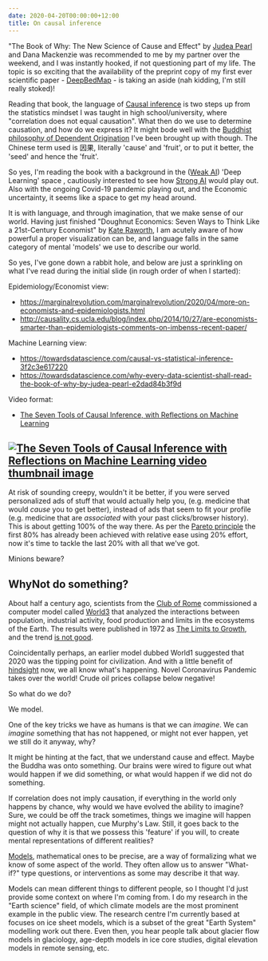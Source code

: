 ```yaml
---
date: 2020-04-20T00:00:00+12:00
title: On causal inference
---
```


"The Book of Why: The New Science of Cause and Effect" by [Judea Pearl](https://en.wikipedia.org/wiki/Judea_Pearl) and Dana Mackenzie was recommended to me by my partner over the weekend, and I was instantly hooked, if not questioning part of my life.
The topic is so exciting that the availability of the preprint copy of my first ever scientific paper - [DeepBedMap](https://doi.org/10.5194/tc-2020-74) - is taking an aside (nah kidding, I'm still really stoked)!

Reading that book, the language of [Causal inference](https://en.wikipedia.org/wiki/Causal_inference) is two steps up from the statistics mindset I was taught in high school/university, where "correlation does not equal causation".
What then do we use to determine causation, and how do we express it?
It might bode well with the [Buddhist philosophy of Dependent Origination](https://en.wikipedia.org/wiki/Causality#Buddhist_philosophy) I've been brought up with though.
The Chinese term used is 因果, literally 'cause' and 'fruit', or to put it better, the 'seed' and hence the 'fruit'.

So yes, I'm reading the book with a background in the ([Weak AI](https://en.wikipedia.org/wiki/Weak_AI)) 'Deep Learning' space , cautiously interested to see how [Strong AI](https://en.wikipedia.org/wiki/Strong_AI) would play out.
Also with the ongoing Covid-19 pandemic playing out, and the Economic uncertainty, it seems like a space to get my head around.

It is with language, and through imagination, that we make sense of our world.
Having just finished "Doughnut Economics: Seven Ways to Think Like a 21st-Century Economist" by [Kate Raworth](https://en.wikipedia.org/wiki/Kate_Raworth), I am acutely aware of how powerful a proper visualization can be, and language falls in the same category of mental 'models' we use to describe our world.

So yes, I've gone down a rabbit hole, and below are just a sprinkling on what I've read during the initial slide (in rough order of when I started):

Epidemiology/Economist view:
- https://marginalrevolution.com/marginalrevolution/2020/04/more-on-economists-and-epidemiologists.html
- http://causality.cs.ucla.edu/blog/index.php/2014/10/27/are-economists-smarter-than-epidemiologists-comments-on-imbenss-recent-paper/

Machine Learning view:
- https://towardsdatascience.com/causal-vs-statistical-inference-3f2c3e617220
- https://towardsdatascience.com/why-every-data-scientist-shall-read-the-book-of-why-by-judea-pearl-e2dad84b3f9d

Video format:

- [The Seven Tools of Causal Inference, with Reflections on Machine Learning](https://doi.org/10.1145/3241036)

[![The Seven Tools of Causal Inference with Reflections on Machine Learning video thumbnail image](https://img.youtube.com/vi/CsMV5o3hotY/0.jpg)](https://www.youtube.com/watch?v=CsMV5o3hotY "The Seven Tools of Causal Inference with Reflections on Machine Learning | Judea Pearl")
-

At risk of sounding creepy, wouldn't it be better, if you were served personalized ads of stuff that would actually help you, (e.g. medicine that would *cause* you to get better), instead of ads that seem to fit your profile (e.g. medicine that are *associated* with your past clicks/browser history).
This is about getting 100% of the way there.
As per the [Pareto principle](/climbing-the-pareto-curve) the first 80% has already been achieved with relative ease using 20% effort, now it's time to tackle the last 20% with all that we've got.

Minions beware?

## WhyNot do something?

About half a century ago, scientists from the [Club of Rome](https://en.wikipedia.org/wiki/Club_of_Rome) commissioned a computer model called [World3](https://en.wikipedia.org/wiki/World3) that analyzed the interactions between population, industrial activity, food production and limits in the ecosystems of the Earth.
The results were published in 1972 as [The Limits to Growth](https://en.wikipedia.org/wiki/The_Limits_to_Growth), and the trend [is not good](https://www.mnn.com/green-tech/computers/stories/MIT-computer-model-predicted-end-world-limits-of-growth).

Coincidentally perhaps, an earlier model dubbed World1 suggested that 2020 was the tipping point for civilization.
And with a little benefit of [hindsight](https://en.wikipedia.org/wiki/Hindsight_Bias) now, we all know what's happening.
Novel Coronavirus Pandemic takes over the world!
Crude oil prices collapse below negative!

So what do we do?

We model.

One of the key tricks we have as humans is that we can *imagine*.
We can *imagine* something that has not happened, or might not ever happen, yet we still do it anyway, why?

It might be hinting at the fact, that we understand cause and effect.
Maybe the Buddha was onto something.
Our brains were wired to figure out what would happen if we did something, or what would happen if we did not do something.

If correlation does not imply causation, if everything in the world only happens by chance, why would we have evolved the ability to imagine?
Sure, we could be off the track sometimes, things we imagine will happen might not actually happen, cue Murphy's Law.
Still, it goes back to the question of why it is that we possess this 'feature' if you will, to create mental representations of different realities?

[Models](https://en.wikipedia.org/wiki/Scientific_modelling), mathematical ones to be precise, are a way of formalizing what we know of some aspect of the world.
They often allow us to answer "What-if?" type questions, or interventions as some may describe it that way.

Models can mean different things to different people, so I thought I'd just provide some context on where I'm coming from.
I do my research in the "Earth science" field, of which climate models are the most prominent example in the public view.
The research centre I'm currently based at focuses on ice sheet models, which is a subset of the great "Earth System" modelling work out there.
Even then, you hear people talk about glacier flow models in glaciology, age-depth models in ice core studies, digital elevation models in remote sensing, etc.
